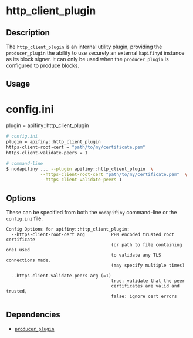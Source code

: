 # http_client_plugin

## Description

The `http_client_plugin`  is an internal utility plugin, providing the `producer_plugin` the ability to use securely an external `kapifinyd` instance as its block signer. It can only be used when the `producer_plugin` is configured to produce blocks.

## Usage

# config.ini
plugin = apifiny::http_client_plugin


```sh
# config.ini
plugin = apifiny::http_client_plugin
https-client-root-cert = "path/to/my/certificate.pem"
https-client-validate-peers = 1

# command-line
$ nodapifiny ... --plugin apifiny::http_client_plugin  \
             --https-client-root-cert "path/to/my/certificate.pem"  \
             --https-client-validate-peers 1
```

## Options

These can be specified from both the `nodapifiny` command-line or the `config.ini` file:

```console
Config Options for apifiny::http_client_plugin:
  --https-client-root-cert arg          PEM encoded trusted root certificate 
                                        (or path to file containing one) used 
                                        to validate any TLS connections made.  
                                        (may specify multiple times)
                                        
  --https-client-validate-peers arg (=1)
                                        true: validate that the peer 
                                        certificates are valid and trusted, 
                                        false: ignore cert errors
```

## Dependencies

* [`producer_plugin`](../producer_plugin/index.md)
